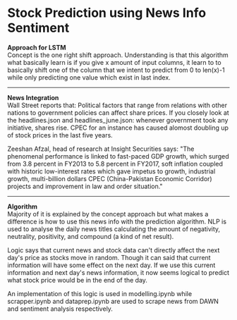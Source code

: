 # Stock Prediction using News Info Sentiment

<b>Approach for LSTM</b><br>
Concept is the one right shift approach. Understanding is that this algorithm what basically learn is if you give x amount of input columns, it learn to to basically shift one of the column that we intent to predict from 0 to len(x)-1 while only predicting one value which exist in last index.

<hr>

<b>News Integration</b><br>
Wall Street reports that: Political factors that range from relations with other nations to government policies can affect share prices.
If you closely look at the headlines.json and headlines_june.json: whenever government took any initiative, shares rise. CPEC for an instance has caused alomost doubling up of stock prices in the last five years.

Zeeshan Afzal, head of research at Insight Securities says: "The phenomenal performance is linked to fast-paced GDP growth, which surged from 3.8 percent in FY2013 to 5.8 percent in FY2017, soft inflation coupled with historic low-interest rates which gave impetus to growth, industrial growth, multi-billion dollars CPEC (China-Pakistan Economic Corridor) projects and improvement in law and order situation."

<hr>

<b>Algorithm</b><br>
Majority of it is explained by the concept approach but what makes a difference is how to use this news info with the prediction algorithm. NLP is used to analyse the daily news titles calculating the amount of negativity, neutrality, positivity, and compound (a kind of net result).

Logic says that current news and stock data can't directly affect the next day's price as stocks move in random. Though it can said that current information will have some effect on the next day. If we use this current information and next day's news information, it now seems logical to predict what stock price would be in the end of the day.

An implementation of this logic is used in modelling.ipynb while scrapper.ipynb and dataprep.ipynb are used to scrape news from DAWN and sentiment analysis respectively.
